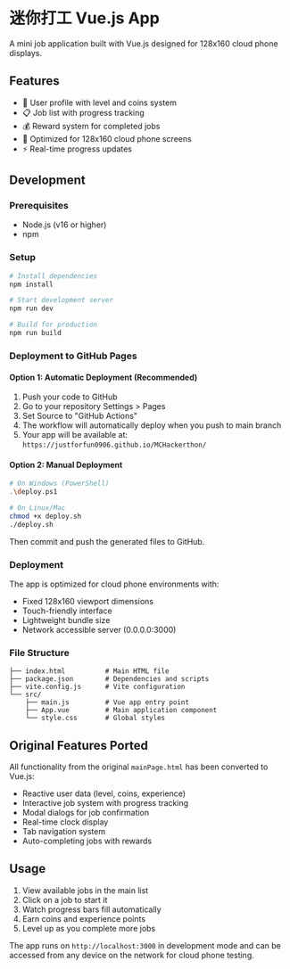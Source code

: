 # 迷你打工 Vue.js App

A mini job application built with Vue.js designed for 128x160 cloud phone displays.

## Features

- 👤 User profile with level and coins system
- 📋 Job list with progress tracking
- 💰 Reward system for completed jobs
- 📱 Optimized for 128x160 cloud phone screens
- ⚡ Real-time progress updates

## Development

### Prerequisites
- Node.js (v16 or higher)
- npm

### Setup
```bash
# Install dependencies
npm install

# Start development server
npm run dev

# Build for production
npm run build
```

### Deployment to GitHub Pages

#### Option 1: Automatic Deployment (Recommended)
1. Push your code to GitHub
2. Go to your repository Settings > Pages
3. Set Source to "GitHub Actions"
4. The workflow will automatically deploy when you push to main branch
5. Your app will be available at: `https://justforfun0906.github.io/MCHackerthon/`

#### Option 2: Manual Deployment
```bash
# On Windows (PowerShell)
.\deploy.ps1

# On Linux/Mac
chmod +x deploy.sh
./deploy.sh
```

Then commit and push the generated files to GitHub.

### Deployment
The app is optimized for cloud phone environments with:
- Fixed 128x160 viewport dimensions
- Touch-friendly interface
- Lightweight bundle size
- Network accessible server (0.0.0.0:3000)

### File Structure
```
├── index.html          # Main HTML file
├── package.json        # Dependencies and scripts
├── vite.config.js      # Vite configuration
└── src/
    ├── main.js         # Vue app entry point
    ├── App.vue         # Main application component
    └── style.css       # Global styles
```

## Original Features Ported
All functionality from the original `mainPage.html` has been converted to Vue.js:
- Reactive user data (level, coins, experience)
- Interactive job system with progress tracking
- Modal dialogs for job confirmation
- Real-time clock display
- Tab navigation system
- Auto-completing jobs with rewards

## Usage
1. View available jobs in the main list
2. Click on a job to start it
3. Watch progress bars fill automatically
4. Earn coins and experience points
5. Level up as you complete more jobs

The app runs on `http://localhost:3000` in development mode and can be accessed from any device on the network for cloud phone testing.